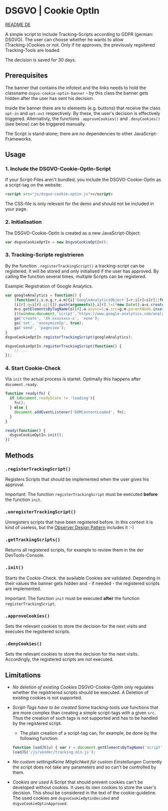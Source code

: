 # DSGVO | Cookie OptIn

[README DE](README.md)

A simple script to include Tracking-Scripts according to GDPR (german: DSGVO).
The user can choose whether he wants to allow (Tracking-)Cookies or not. Only if he approves, the previously regsitered Tracking-Tools are loaded.

The decision is saved for 30 days.

## Prerequisites

The banner that contains the infotext and the links needs to hold the classname `dsgvo-cookie-optin-banner` - by this class the banner gets hidden after the user has sent his decision.

Inside the banner there are to elements (e.g. buttons) that receive the class `opt-in` and `opt-out` respectively. By these, the user's decision is effectively triggered.
Alternativly, the functions `.approveCookies()` and `.denyCookies()` (see below) can be triggered manually.

The Script is stand-alone; there are no dependencies to other JavaScript-Frameworks.

## Usage

### 1. Include the DSGVO-Cookie-OptIn-Script

If your Script-Files aren't bundled, you include the DSGVO-Cookie-OptIn as a script-tag on the website:

```html
<script src="js/dsgvo-cookie-optin.js"></script>
```

The CSS-file is only relevant for the demo and should not be included in your page.

### 2. Initialisation

The DSGVO-Cookie-OptIn is created as a new JavaScript-Object:

```javascript
var dsgvoCookieOptIn = new DsgvoCookieOptIn();
```

### 3. Tracking-Scripte registrieren

By the function `.registerTrackingScript()` a tracking-script can be registered. It will be stored and only initialised if the user has approved. By calling the function several times, multiple Scripts can be registered.

Example: Registration of Google Analytics.

```javascript
var googleAnalytics = function() {
	(function(i,s,o,g,r,a,m){i['GoogleAnalyticsObject']=r;i[r]=i[r]||function(){
	(i[r].q=i[r].q||[]).push(arguments)},i[r].l=1*new Date();a=s.createElement(o),
	m=s.getElementsByTagName(o)[0];a.async=1;a.src=g;m.parentNode.insertBefore(a,m)
	})(window,document,'script','https://www.google-analytics.com/analytics.js','ga');
	ga('create', 'XX-xxxxxxxx-x', 'none');
	ga('set', 'anonymizeIp', true);
	ga('send', 'pageview');
}
dsgvoCookieOptIn.registerTrackingScript(googleAnalytics);

dsgvoCookieOptIn.registerTrackingScript(function() {
	// ...
});
```

### 4. Start Cookie-Check

Via `init` the actual process is startet. Optimally this happens after `document.ready`.

```javascript
function ready(fn) {
  if (document.readyState != 'loading'){
    fn();
  } else {
    document.addEventListener('DOMContentLoaded', fn);
  }
}

ready(function() {
  dsgvoCookieOptIn.init();
})
```

## Methods

### `.registerTrackingScript()`

Registers Scripts that should be implemented when the user gives his approval.

Important: The function `registerTrackingScript` must be executed __before__ the function `init`.

### `.unregisterTrackingScript()`

Unregisters scripts that have been registered before.
In this context it is kind of useless, but the [Observer Design Pattern](https://www.geeksforgeeks.org/observer-pattern-set-1-introduction/) includes it :-)

### `.getTrackingScripts()`

Returns all registered scripts, for example to review them in the der DevTools-Console.

### `.init()`

Starts the Cookie-Check. the available Cookies are validated. Depending in their values the banner gets hidden and - if needed - the registered scripts are implemented.

Important: The function `init` must be executed __after__ the function `registerTrackingScript`.

### `.approveCookies()`

Sets the relevant cookies to store the decision for the next visits and executes the regsitered scripts.

### `.denyCookies()`

Sets the relevant cookies to store the decision for the next visits. Accordingly, the registered scripts are _not_ executed.

## Limitations

* _No deletion of existing Cookies_
  DSGVO-Cookie-OptIn only regulates whether the registriered scripts should be executed. A Deletion of existing cookies is not supported.

* _Script-Tags have to be created_
  Some tracking-tools use functions that are more complex than creating a simple script-tags with a given `src`. Thus the creation of such tags is not supported and has to be handled by the registered script.
  * The plain creation of a script-tag can, for example, be done by the following function:
  ```javascript
  function loadJS(u) { var r = document.getElementsByTagName('script')[0], s = document.createElement('script'); s.src = u; r.parentNode.insertBefore(s, r); }
  loadJS('/js/vendor/tracking.min.js');
  ```

* _No custom settingsKeine Möglichkeit für custom Einstellungen_
  Currently the script does not take any parameters and so can't be controlled by them.

* _Cookies are used_
  A Script that should prevent cookies can't be developed without cookies. It uses its own cookies to store the user's decision. This shoul be considered in the text of the cookie-guideline.
  The used cookies are `dsgvoCookieOptinDecided` and `dsgvoCookieOptinApproved`.

